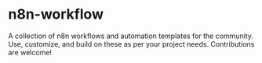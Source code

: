 # n8n-workflow
A collection of n8n workflows and automation templates for the community. Use, customize, and build on these as per your project needs. Contributions are welcome!
